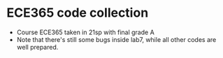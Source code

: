 # ECE365 code collection
* Course ECE365 taken in 21sp with final grade A<br/>
* Note that there's still some bugs inside lab7, while all other codes are well prepared.<br/>

